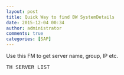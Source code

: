 ```yaml
---
layout: post
title: Quick Way to find BW SystemDetails
date: 2015-12-04 00:34
author: administrator
comments: true
categories: [SAP]
---
```

Use this FM to get server name, group, IP etc.
<pre class="lang:abap decode:true ">TH_SERVER_LIST</pre>
&nbsp;
